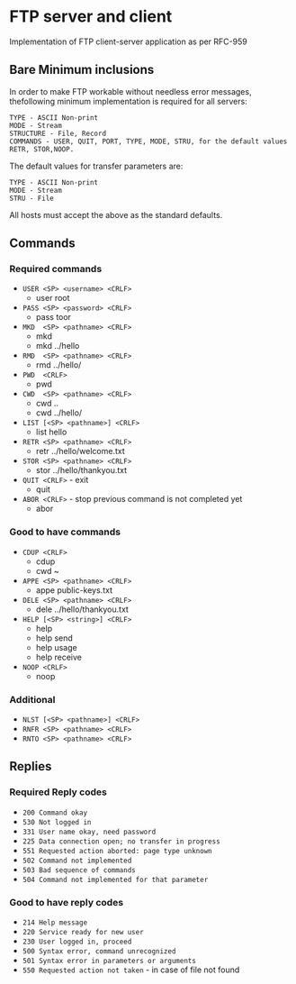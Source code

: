 # FTP server and client

Implementation of FTP client-server application as per RFC-959

## Bare Minimum inclusions

In order to make FTP workable without needless error messages, thefollowing minimum implementation is required for all servers:

```text
TYPE - ASCII Non-print
MODE - Stream
STRUCTURE - File, Record
COMMANDS - USER, QUIT, PORT, TYPE, MODE, STRU, for the default values RETR, STOR,NOOP.
```

The default values for transfer parameters are:
```
TYPE - ASCII Non-print
MODE - Stream
STRU - File
```

All hosts must accept the above as the standard defaults.

## Commands

### Required commands

- `USER <SP> <username> <CRLF>`
  - user root
- `PASS <SP> <password> <CRLF>`
  - pass toor
- `MKD  <SP> <pathname> <CRLF>`
  - mkd 
  - mkd ../hello
- `RMD  <SP> <pathname> <CRLF>`
  - rmd ../hello/
- `PWD  <CRLF>`
  - pwd
- `CWD  <SP> <pathname> <CRLF>`
  - cwd ..
  - cwd ../hello/
- `LIST [<SP> <pathname>] <CRLF>`
  - list hello
- `RETR <SP> <pathname> <CRLF>`
  - retr ../hello/welcome.txt
- `STOR <SP> <pathname> <CRLF>`
  - stor ../hello/thankyou.txt
- `QUIT <CRLF>`  - exit
  - quit
- `ABOR <CRLF>` - stop previous command is not completed yet
  - abor

### Good to have commands

- `CDUP <CRLF>`
  - cdup
  - cwd ~
- `APPE <SP> <pathname> <CRLF>`
  - appe public-keys.txt
- `DELE <SP> <pathname> <CRLF>`
  - dele ../hello/thankyou.txt
- `HELP [<SP> <string>] <CRLF>`
  - help
  - help send
  - help usage
  - help receive
- `NOOP <CRLF>`
  - noop

### Additional

- `NLST [<SP> <pathname>] <CRLF>`
- `RNFR <SP> <pathname> <CRLF>`
- `RNTO <SP> <pathname> <CRLF>`

## Replies

### Required Reply codes

- `200 Command okay`
- `530 Not logged in`
- `331 User name okay, need password`
- `225 Data connection open; no transfer in progress`
- `551 Requested action aborted: page type unknown`
- `502 Command not implemented`
- `503 Bad sequence of commands`
- `504 Command not implemented for that parameter`

### Good to have reply codes

- `214 Help message`
- `220 Service ready for new user`
- `230 User logged in, proceed`
- `500 Syntax error, command unrecognized`
- `501 Syntax error in parameters or arguments`
- `550 Requested action not taken` - in case of file not found
